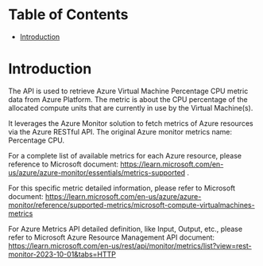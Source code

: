 # Table of Contents
- [Introduction](#introduction)


# Introduction <a name="introduction"></a>
The API is used to retrieve Azure Virtual Machine Percentage CPU metric data from Azure Platform. 
The metric is about the CPU percentage of the allocated compute units that are currently in use by the Virtual Machine(s). 


It leverages the Azure Monitor solution to fetch metrics of Azure resources via the Azure RESTful API. The original Azure monitor metrics name: Percentage CPU. 


For a complete list of available metrics for each Azure resource, please reference to Microsoft document: https://learn.microsoft.com/en-us/azure/azure-monitor/essentials/metrics-supported .

For this specific metric detailed information, please refer to Microsoft document: https://learn.microsoft.com/en-us/azure/azure-monitor/reference/supported-metrics/microsoft-compute-virtualmachines-metrics

For Azure Metrics API detailed definition, like Input, Output, etc., please refer to Microsoft Azure Resource Management API document: https://learn.microsoft.com/en-us/rest/api/monitor/metrics/list?view=rest-monitor-2023-10-01&tabs=HTTP
